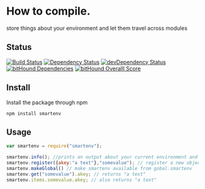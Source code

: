 # How to compile.
store things about your environment and let them travel across modules

## Status
[![Build Status](https://travis-ci.org/pushrocks/smartenv.svg?branch=release)](https://travis-ci.org/pushrocks/smartenv)
[![Dependency Status](https://david-dm.org/pushrocks/smartenv.svg)](https://david-dm.org/pushrocks/smartenv)
[![devDependency Status](https://david-dm.org/pushrocks/smartenv/dev-status.svg)](https://david-dm.org/pushrocks/smartenv#info=devDependencies)
[![bitHound Dependencies](https://www.bithound.io/github/pushrocks/smartenv/badges/dependencies.svg)](https://www.bithound.io/github/pushrocks/smartenv/master/dependencies/npm)
[![bitHound Overalll Score](https://www.bithound.io/github/pushrocks/smartenv/badges/score.svg)](https://www.bithound.io/github/pushrocks/smartenv)

## Install
Install the package through npm

```
npm install smartenv
```

## Usage

```javascript
var smartenv = require("smartenv");

smartenv.info(); //prints an output about your current environment and registered objects
smartenv.register({akey:"a text"},"somevalue"); // register a new object
smartenv.makeGlobal() // make smartenv available from gobal.smartenv
smartenv.get("somevalue").akey; // returns "a text"
smartenv.items.somevalue.akey; // also returns "a text"
```
